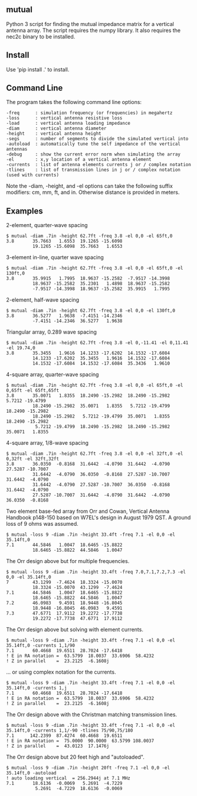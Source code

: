 

mutual
----------

Python 3 script for finding the mutual impedance 
matrix for a vertical antenna array.
The script requires the numpy library.  It also
requires the nec2c binary to be installed.

Install 
-------------

Use 'pip install .' to install.

Command Line
-------------

The program takes the following command line options:

```
-freq      : simulation frequency (or frequencies) in megahertz 
-loss      : vertical antenna resistive loss
-load      : vertical antenna loading impedance
-diam      : vertical antenna diameter
-height    : vertical antenna height
-segs      : number of segments to divide the simulated vertical into
-autoload  : automatically tune the self impedance of the vertical antennas
-debug     : show the current error norm when simulating the array
-el        : x,y location of a vertical antenna element
-currents  : list of antenna elements currents j or / complex notation
-tlines    : list of transmission lines in j or / complex notation (used with currents)
```

Note the -diam, -height, and -el options can take the following suffix modifiers:
cm, mm, ft, and in.  Otherwise distance is provided in meters.

Examples
--------

2-element, quarter-wave spacing


```
$ mutual -diam .7in -height 62.7ft -freq 3.8 -el 0,0 -el 65ft,0
3.8       35.7663   1.6553  19.1265 -15.6098
          19.1265 -15.6098  35.7663   1.6553
```


3-element in-line, quarter wave spacing


```
$ mutual -diam .7in -height 62.7ft -freq 3.8 -el 0,0 -el 65ft,0 -el 130ft,0
3.8       35.9915   1.7995  18.9637 -15.2582  -7.9517 -14.3998
          18.9637 -15.2582  35.2301   1.4898  18.9637 -15.2582
          -7.9517 -14.3998  18.9637 -15.2582  35.9915   1.7995
```


2-element, half-wave spacing


```
$ mutual -diam .7in -height 62.7ft -freq 3.8 -el 0,0 -el 130ft,0
3.8       36.5277   1.9638  -7.4151 -14.2346
          -7.4151 -14.2346  36.5277   1.9638
```


Triangular array, 0.289 wave spacing


```
$ mutual -diam .7in -height 62.7ft -freq 3.8 -el 0,-11.41 -el 0,11.41 -el 19.74,0
3.8       35.3455   1.9616  14.1233 -17.6202  14.1532 -17.6084
          14.1233 -17.6202  35.3455   1.9616  14.1532 -17.6084
          14.1532 -17.6084  14.1532 -17.6084  35.3436   1.9610
```


4-square array, quarter-wave spacing


```
$ mutual -diam .7in -height 62.7ft -freq 3.8 -el 0,0 -el 65ft,0 -el 0,65ft -el 65ft,65ft
3.8       35.0071   1.8355  18.2490 -15.2982  18.2490 -15.2982   5.7212 -19.4799
          18.2490 -15.2982  35.0071   1.8355   5.7212 -19.4799  18.2490 -15.2982
          18.2490 -15.2982   5.7212 -19.4799  35.0071   1.8355  18.2490 -15.2982
           5.7212 -19.4799  18.2490 -15.2982  18.2490 -15.2982  35.0071   1.8355
```


4-square array, 1/8-wave spacing


```
$ mutual -diam .7in -height 62.7ft -freq 3.8 -el 0,0 -el 32ft,0 -el 0,32ft -el 32ft,32ft
3.8       36.0350  -0.8168  31.6442  -4.0790  31.6442  -4.0790  27.5287 -10.7007
          31.6442  -4.0790  36.0350  -0.8168  27.5287 -10.7007  31.6442  -4.0790
          31.6442  -4.0790  27.5287 -10.7007  36.0350  -0.8168  31.6442  -4.0790
          27.5287 -10.7007  31.6442  -4.0790  31.6442  -4.0790  36.0350  -0.8168
```


Two element base-fed array from Orr and Cowan, Vertical Antenna Handbook p148-150 based on
W7EL's design in August 1979 QST.  A ground loss of 9 ohms was assumed.


```
$ mutual -loss 9 -diam .7in -height 33.4ft -freq 7.1 -el 0,0 -el 35.14ft,0
7.1       44.5846   1.0047  18.6465 -15.8822
          18.6465 -15.8822  44.5846   1.0047
```


The Orr design above but for multiple frequencies.


```
$ mutual -loss 9 -diam .7in -height 33.4ft -freq 7.0,7.1,7.2,7.3 -el 0,0 -el 35.14ft,0
7         43.1299  -7.4624  18.3324 -15.0070
          18.3324 -15.0070  43.1299  -7.4624
7.1       44.5846   1.0047  18.6465 -15.8822
          18.6465 -15.8822  44.5846   1.0047
7.2       46.0983   9.4591  18.9448 -16.8045
          18.9448 -16.8045  46.0983   9.4591
7.3       47.6771  17.9112  19.2272 -17.7738
          19.2272 -17.7738  47.6771  17.9112
```


The Orr design above but solving with element currents.


```
$ mutual -loss 9 -diam .7in -height 33.4ft -freq 7.1 -el 0,0 -el 35.14ft,0 -currents 1,1/90
7.1       60.4668  19.6511  28.7024 -17.6418
! E in RA notation =  63.5799  18.0037  33.6906  58.4232
! Z in parallel    =  23.2125  -6.1608j
```


... or using complex notation for the currents.


```
$ mutual -loss 9 -diam .7in -height 33.4ft -freq 7.1 -el 0,0 -el 35.14ft,0 -currents 1,j
7.1       60.4668  19.6511  28.7024 -17.6418
! E in RA notation =  63.5799  18.0037  33.6906  58.4232
! Z in parallel    =  23.2125  -6.1608j
```


The Orr design above with the Christman matching transmission lines.


```
$ mutual -loss 9 -diam .7in -height 33.4ft -freq 7.1 -el 0,0 -el 35.14ft,0 -currents 1,1/-90 -tlines 75/90,75/180
7.1      142.2399  87.4274  60.4668  19.6511
! E in RA notation =  75.0000  90.0000  63.5799 108.0037
! Z in parallel    =  43.0123  17.1476j
```


The Orr design above but 20 feet high and "autoloaded".


```
$ mutual -loss 9 -diam .7in -height 20ft -freq 7.1 -el 0,0 -el 35.14ft,0 -autoload
! auto loading vertical  = 256.2944j at 7.1 MHz
7.1       18.6136  -0.0069   5.2691  -4.7229
           5.2691  -4.7229  18.6136  -0.0069
```




